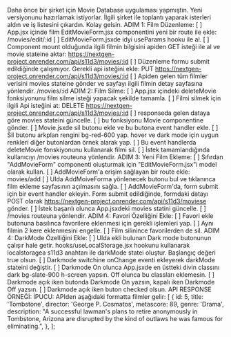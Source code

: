 Daha önce bir şirket için Movie Database uygulaması yapmıştın. Yeni versiyonunu hazırlamak istiyorlar. İlgili şirket ile toplantı yaparak isterleri aldın ve iş listesini çıkardın. Kolay gelsin.
ADIM 1: Film Düzenleme:
[ ] App.jsx içinde film EditMovieForm.jsx componentini yeni bir route ile ekle: /movies/edit/:id
[ ] EditMovieForm.jsxde idyi useParams hooku ile al.
[ ] Component mount olduğunda ilgili filmin bilgisini apiden GET isteği ile al ve movie stateine aktar: https://nextgen-project.onrender.com/api/s11d3/movies/:id
[ ] Düzenleme formu submit edildiğinde çalışmıyor. Gerekli api isteğini ekle: PUT https://nextgen-project.onrender.com/api/s11d3/movies/:id
[ ] Apiden gelen tüm filmler verisini movies stateine gönder ve sayfayı ilgili filmin detay sayfasına yönlendir. /movies/:id
ADIM 2: Film Silme:
[ ] App.jsx içindeki deleteMovie fonksiyonunu film silme isteği yapacak şekilde tamamla.
[ ] Filmi silmek için ilgili Api isteğini at: DELETE https://nextgen-project.onrender.com/api/s11d3/movies/:id
[ ] responseda gelen dataya göre movies stateini güncelle.
[ ] bu fonksiyonu Movie componentine gönder.
[ ] Movie.jsxde sil butonu ekle ve bu butona event handler ekle.
[ ] Sil butonu arkplan rengini bg-red-600 yap. hover ve dark mode için uygun renkleri diğer butonlardan örnek alarak yap.
[ ] Bu event handlerda deleteMovie fonskiyonunu kullanarak filmi sil.
[ ] İstek tamamlandığında kullanıcıyı /movies routeuna yönlendir.
ADIM 3: Yeni Film Ekleme:
[ ] Sıfırdan "AddMovieForm" componenti oluşturmak için "EditMovieForm.jsx"i model olarak kullan.
[ ] AddMovieForm'a erişim sağlayan bir route ekle: movies/add
[ ] UIda AddMoiveForma yönlenecek butonu bul ve tıklanınca film ekleme sayfasının açılmasını sağla.
[ ] AddMovieForm'da, form submit için bir event handler ekleyin. Form submit edildiğinde, formdaki datayı POST olarak https://nextgen-project.onrender.com/api/s11d3/moviese gönder.
[ ] İstek başarılı olunca App.jsxdeki movies statini güncelle.
[ ] /movies routeuna yönlendir.
ADIM 4: Favori Özelliğini Ekle:
[ ] Favori ekle butonuna basılınca favorilere eklenmesi için gerekli işlemleri yap.
[ ] Aynı filmin 2 kere eklenmesini engelle.
[ ] Film silinince favorilerden de sil.
ADIM 4: DarkMode Özelliğini Ekle:
[ ] UIda ekli bulunan Dark mode butonunun çalışır hale getir. hooks/useLocalStorage.jsx hookunu kullanarak localstoragea s11d3 anahtarı ile darkMode statei oluştur. Başlangıç değeri true olsun.
[ ] Darkmode switchine onChange eventi ekleyerek darkMode stateini değiştir.
[ ] Darkmode On olunca App.jsxde en üstteki divin classını dark bg-slate-900 h-screen yapsın. Off olunca bu classları eklemesin.
[ ] Darkmode açık iken butonda Darkmode On yazsın, kapalı iken Darkmode Off yazsın.
[ ] Darkmode açık iken buton checked olsun.
API RESPONSE ÖRNEĞİ:
İPUCU: APIden aşağıdaki formatta filmler gelir:
[
  {
    id: 5,
    title: 'Tombstone',
    director: 'George P. Cosmatos',
    metascore: 89,
    genre: 'Drama',
    description:
      "A successful lawman's plans to retire anonymously in Tombstone, Arizona are disrupted by the kind of outlaws he was famous for eliminating.",
  },
];

